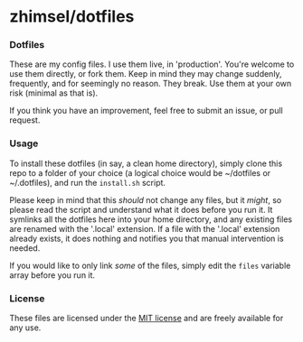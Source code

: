 # zhimsel/dotfiles

### Dotfiles
These are my config files. I use them live, in 'production'. You're welcome to use them directly, or fork them. Keep in mind they may change suddenly, frequently, and for seemingly no reason. They break. Use them at your own risk (minimal as that is).

If you think you have an improvement, feel free to submit an issue, or pull request.

### Usage
To install these dotfiles (in say, a clean home directory), simply clone this repo to a folder of your choice (a logical choice would be ~/dotfiles or ~/.dotfiles), and run the `install.sh` script. 

Please keep in mind that this *should* not change any files, but it *might*, so please read the script and understand what it does before you run it. It symlinks all the dotfiles here into your home directory, and any existing files are renamed with the '.local' extension. If a file with the '.local' extension already exists, it does nothing and notifies you that manual intervention is needed. 

If you would like to only link *some* of the files, simply edit the `files` variable array before you run it.

### License
These files are licensed under the [MIT license](LICENSE) and are freely available for any use.